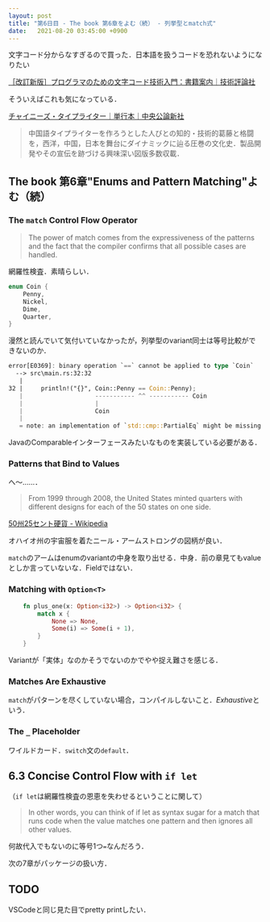 ```yaml
---
layout: post
title: "第6日目 - The book 第6章をよむ（続） - 列挙型とmatch式"
date:   2021-08-20 03:45:00 +0900
---
```


文字コード分からなすぎるので買った．日本語を扱うコードを恐れないようになりたい

[［改訂新版］プログラマのための文字コード技術入門：書籍案内｜技術評論社](https://gihyo.jp/book/2019/978-4-297-10291-3)

そういえばこれも気になっている．

[チャイニーズ・タイプライター｜単行本｜中央公論新社](https://www.chuko.co.jp/tanko/2021/05/005437.html)

> 中国語タイプライターを作ろうとした人びとの知的・技術的葛藤と格闘を，西洋，中国，日本を舞台にダイナミックに辿る圧巻の文化史．製品開発やその宣伝を跡づける興味深い図版多数収載．

## The book 第6章"Enums and Pattern Matching"よむ（続）

### The `match` Control Flow Operator

> The power of match comes from the expressiveness of the patterns and the fact that the compiler confirms that all possible cases are handled.

網羅性検査．素晴らしい．

```rust
enum Coin {
    Penny,
    Nickel,
    Dime,
    Quarter,
}
```

漫然と読んでいて気付いていなかったが，列挙型のvariant同士は等号比較ができないのか．

```rust
error[E0369]: binary operation `==` cannot be applied to type `Coin`
  --> src\main.rs:32:32
   |
32 |     println!("{}", Coin::Penny == Coin::Penny);
   |                    ----------- ^^ ----------- Coin
   |                    |
   |                    Coin
   |
   = note: an implementation of `std::cmp::PartialEq` might be missing for `Coin`  
```

JavaのComparableインターフェースみたいなものを実装している必要がある．

### Patterns that Bind to Values

へ～……．

> From 1999 through 2008, the United States minted quarters with different designs for each of the 50 states on one side.

[50州25セント硬貨 \- Wikipedia](https://ja.wikipedia.org/wiki/50%E5%B7%9E25%E3%82%BB%E3%83%B3%E3%83%88%E7%A1%AC%E8%B2%A8)

オハイオ州の宇宙服を着たニール・アームストロングの図柄が良い．

`match`のアームはenumのvariantの中身を取り出せる．中身．前の章見てもvalueとしか言っていないな．Fieldではない．

### Matching with `Option<T>`

```rust
    fn plus_one(x: Option<i32>) -> Option<i32> {
        match x {
            None => None,
            Some(i) => Some(i + 1),
        }
    }

```

Variantが「実体」なのかそうでないのかでやや捉え難さを感じる．

### Matches Are Exhaustive
`match`がパターンを尽くしていない場合，コンパイルしないこと．*Exhaustive*という．

### The `_` Placeholder
ワイルドカード．`switch`文の`default`．

## 6.3 Concise Control Flow with `if let`

（`if let`は網羅性検査の恩恵を失わせるということに関して）
> In other words, you can think of if let as syntax sugar for a match that runs code when the value matches one pattern and then ignores all other values.

何故代入でもないのに等号1つ`=`なんだろう．

次の7章がパッケージの扱い方．

## TODO
VSCodeと同じ見た目でpretty printしたい．